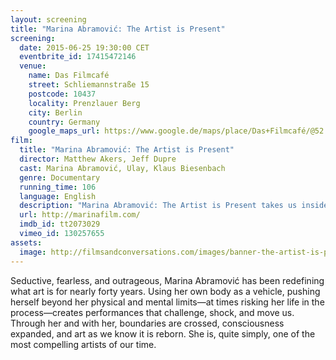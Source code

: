 ```yaml
---
layout: screening
title: "Marina Abramović: The Artist is Present"
screening:
  date: 2015-06-25 19:30:00 CET
  eventbrite_id: 17415472146
  venue:
    name: Das Filmcafé
    street: Schliemannstraße 15
    postcode: 10437
    locality: Prenzlauer Berg
    city: Berlin
    country: Germany
    google_maps_url: https://www.google.de/maps/place/Das+Filmcafé/@52.543592,13.41985,17z/data=!4m6!1m3!3m2!1s0x47a84dff985f5863:0x6730066f8aa942d6!2sDas+Filmcafé!3m1!1s0x47a84dff985f5863:0x6730066f8aa942d6
film:
  title: "Marina Abramović: The Artist is Present"
  director: Matthew Akers, Jeff Dupre
  cast: Marina Abramović, Ulay, Klaus Biesenbach
  genre: Documentary
  running_time: 106
  language: English
  description: "Marina Abramović: The Artist is Present takes us inside Marina’s world, following her as she prepares for what may be the most important moment of her life: a major retrospective of her work, taking place at the Museum of Modern Art in New York."
  url: http://marinafilm.com/
  imdb_id: tt2073029
  vimeo_id: 130257655
assets:
  image: http://filmsandconversations.com/images/banner-the-artist-is-present.jpg
---
```

Seductive, fearless, and outrageous, Marina Abramović has been redefining what art is for nearly forty years.  Using her own body as a vehicle, pushing herself beyond her physical and mental limits—at times risking her life in the process—creates performances that challenge, shock, and move us.  Through her and with her, boundaries are crossed, consciousness expanded, and art as we know it is reborn.  She is, quite simply, one of the most compelling artists of our time.
